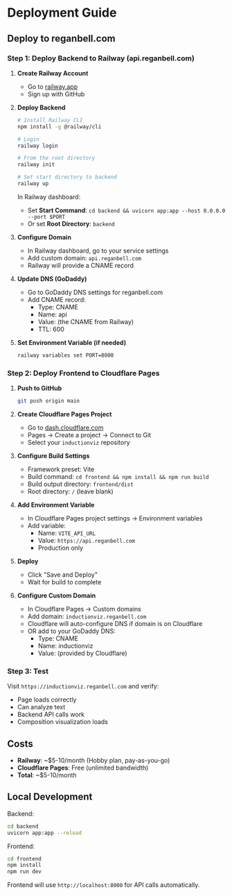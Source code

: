 # Deployment Guide

## Deploy to reganbell.com

### Step 1: Deploy Backend to Railway (api.reganbell.com)

1. **Create Railway Account**
   - Go to [railway.app](https://railway.app)
   - Sign up with GitHub

2. **Deploy Backend**
   ```bash
   # Install Railway CLI
   npm install -g @railway/cli

   # Login
   railway login

   # From the root directory
   railway init

   # Set start directory to backend
   railway up
   ```

   In Railway dashboard:
   - Set **Start Command**: `cd backend && uvicorn app:app --host 0.0.0.0 --port $PORT`
   - Or set **Root Directory**: `backend`

3. **Configure Domain**
   - In Railway dashboard, go to your service settings
   - Add custom domain: `api.reganbell.com`
   - Railway will provide a CNAME record

4. **Update DNS (GoDaddy)**
   - Go to GoDaddy DNS settings for reganbell.com
   - Add CNAME record:
     - Type: CNAME
     - Name: api
     - Value: (the CNAME from Railway)
     - TTL: 600

5. **Set Environment Variable (if needed)**
   ```bash
   railway variables set PORT=8000
   ```

### Step 2: Deploy Frontend to Cloudflare Pages

1. **Push to GitHub**
   ```bash
   git push origin main
   ```

2. **Create Cloudflare Pages Project**
   - Go to [dash.cloudflare.com](https://dash.cloudflare.com)
   - Pages → Create a project → Connect to Git
   - Select your `inductionviz` repository

3. **Configure Build Settings**
   - Framework preset: Vite
   - Build command: `cd frontend && npm install && npm run build`
   - Build output directory: `frontend/dist`
   - Root directory: `/` (leave blank)

4. **Add Environment Variable**
   - In Cloudflare Pages project settings → Environment variables
   - Add variable:
     - Name: `VITE_API_URL`
     - Value: `https://api.reganbell.com`
     - Production only

5. **Deploy**
   - Click "Save and Deploy"
   - Wait for build to complete

6. **Configure Custom Domain**
   - In Cloudflare Pages → Custom domains
   - Add domain: `inductionviz.reganbell.com`
   - Cloudflare will auto-configure DNS if domain is on Cloudflare
   - OR add to your GoDaddy DNS:
     - Type: CNAME
     - Name: inductionviz
     - Value: (provided by Cloudflare)

### Step 3: Test

Visit `https://inductionviz.reganbell.com` and verify:
- Page loads correctly
- Can analyze text
- Backend API calls work
- Composition visualization loads

## Costs

- **Railway**: ~$5-10/month (Hobby plan, pay-as-you-go)
- **Cloudflare Pages**: Free (unlimited bandwidth)
- **Total**: ~$5-10/month

## Local Development

Backend:
```bash
cd backend
uvicorn app:app --reload
```

Frontend:
```bash
cd frontend
npm install
npm run dev
```

Frontend will use `http://localhost:8000` for API calls automatically.
